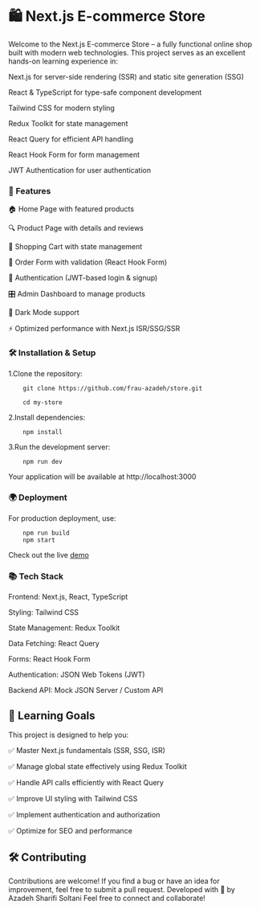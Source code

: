 # 🛍️ Next.js E-commerce Store

Welcome to the Next.js E-commerce Store – a fully functional online shop built with modern web technologies. This project serves as an excellent hands-on learning experience in:

Next.js for server-side rendering (SSR) and static site generation (SSG)

React & TypeScript for type-safe component development

Tailwind CSS for modern styling

Redux Toolkit for state management

React Query for efficient API handling

React Hook Form for form management

JWT Authentication for user authentication

### 🚀 Features

🏠 Home Page with featured products

🔍 Product Page with details and reviews

🛒 Shopping Cart with state management

📝 Order Form with validation (React Hook Form)

🔐 Authentication (JWT-based login & signup)

🎛️ Admin Dashboard to manage products

🌙 Dark Mode support

⚡ Optimized performance with Next.js ISR/SSG/SSR

### 🛠️ Installation & Setup

1.Clone the repository:

        git clone https://github.com/frau-azadeh/store.git

        cd my-store

2.Install dependencies:

        npm install

3.Run the development server:

        npm run dev

Your application will be available at http://localhost:3000

### 🌍 Deployment

For production deployment, use:

        npm run build
        npm start

Check out the live [demo](https://store-tan-iota.vercel.app/)

### 📚 Tech Stack

Frontend: Next.js, React, TypeScript

Styling: Tailwind CSS

State Management: Redux Toolkit

Data Fetching: React Query

Forms: React Hook Form

Authentication: JSON Web Tokens (JWT)

Backend API: Mock JSON Server / Custom API

## 🎯 Learning Goals

This project is designed to help you:

✅ Master Next.js fundamentals (SSR, SSG, ISR)

✅ Manage global state effectively using Redux Toolkit

✅ Handle API calls efficiently with React Query

✅ Improve UI styling with Tailwind CSS

✅ Implement authentication and authorization

✅ Optimize for SEO and performance

## 🛠️ Contributing

Contributions are welcome! If you find a bug or have an idea for improvement, feel free to submit a pull request. Developed with 🌻 by Azadeh Sharifi Soltani Feel free to connect and collaborate!
